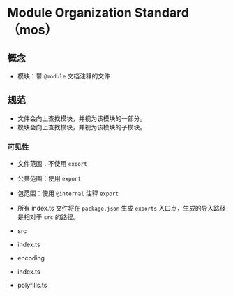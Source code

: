 # Module Organization Standard（mos）

## 概念

- 模块：带 `@module` 文档注释的文件

## 规范

- 文件会向上查找模块，并视为该模块的一部分。
- 模块会向上查找模块，并视为该模块的子模块。


### 可见性

- 文件范围：不使用 `export`
- 公共范围：使用 `export`
- 包范围：使用 `@internal` 注释 `export`

- 所有 index.ts 文件将在 `package.json` 生成 `exports` 入口点，生成的导入路径是相对于 `src` 的路径。


- src
- index.ts
- encoding
 - index.ts
- polyfills.ts
